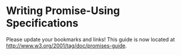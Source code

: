 # Writing Promise-Using Specifications

Please update your bookmarks and links! This guide is now located at http://www.w3.org/2001/tag/doc/promises-guide.
